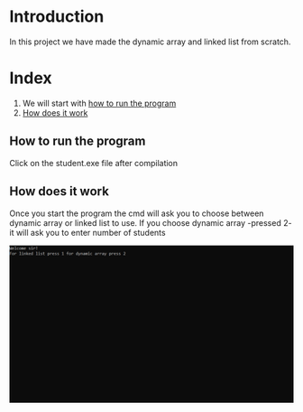 # Introduction
In this project we have made the dynamic array and linked list from scratch.

# Index 
1. We will start with [how to run the program](#How-to-run-the-program)
2. [How does it work](#How-does-it-work)


## How to run the program
Click on the student.exe file after compilation

## How does it work
Once you start the program the cmd will ask you to choose between dynamic array or linked list to use.
If you choose dynamic array -pressed 2- it will ask you to enter number of students


![start](screenshots/start.gif)
